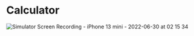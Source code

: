 # Calculator


![Simulator Screen Recording - iPhone 13 mini - 2022-06-30 at 02 15 34](https://user-images.githubusercontent.com/60292150/176496974-0cb5bffe-2f9e-41fd-98b6-8fd71f40de79.gif)
